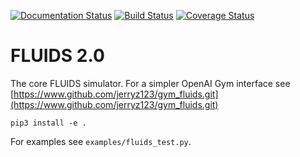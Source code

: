 [![Documentation Status](https://readthedocs.org/projects/urban-driving-simulator/badge/?version=v2)](https://urban-driving-simulator.readthedocs.io/en/v2/?badge=v2) [![Build Status](https://travis-ci.org/BerkeleyAutomation/Urban_Driving_Simulator.svg?branch=v2)](https://travis-ci.org/BerkeleyAutomation/Urban_Driving_Simulator) [![Coverage Status](https://coveralls.io/repos/github/BerkeleyAutomation/Urban_Driving_Simulator/badge.svg?branch=v2)](https://coveralls.io/github/BerkeleyAutomation/Urban_Driving_Simulator?branch=v2)

# FLUIDS 2.0

The core FLUIDS simulator. For a simpler OpenAI Gym interface see [https://www.github.com/jerryz123/gym_fluids.git](https://www.github.com/jerryz123/gym_fluids.git)

```
pip3 install -e .
```

For examples see `examples/fluids_test.py`.

